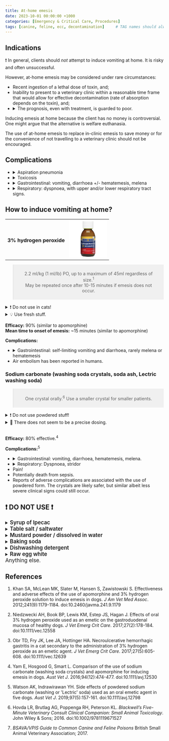 ```yaml
---
title: At-home emesis
date: 2023-10-01 00:00:00 +1000
categories: [Emergency & Critical Care, Procedures]
tags: [canine, feline, ecc, decontamination]     # TAG names should always be lowercase
---
```


## Indications

&#10071; In general, clients should *not* attempt to induce vomiting at home. It is risky and often unsuccessful.

However, at-home emesis may be considered under rare circumstances:

<ul>
  <li> Recent ingestion of a lethal dose of toxin, and;</li>
  <li> Inability to present to a veterinary clinic within a reasonable time frame that would allow for effective decontamination (rate of absorption depends on the toxin), and;</li>
  <li>
    <details>
    <summary>The prognosis, even with treatment, is guarded to poor.</summary>
    <ul>
      <li> E.g. 1080, paraquat, blue-green algae, karaka berry toxicity etc.</li>
      <li>Unless consumed in very high doses, rodenticide and slug bait toxicities can usually be treated with reasonable prognosis, even without prompt emesis.</li>
    </ul>
    </details>
  </li>
</ul>

Inducing emesis at home because the client has no money is controversial. One might argue that the alternative is welfare euthanasia.

The use of at-home emesis to replace in-clinic emesis to save money or for the convenience of not travelling to a veterinary clinic should not be encouraged.

## Complications

<ul>
  <li>
    <details>
      <summary>Aspiration pneumonia</summary>
      <ul>
        <li>Patients showing neurological signs</li>
        <li>Brachycephalics</li>
      </ul>
    </details>
  </li>
  <li>
    <details>
      <summary>Toxicosis</summary>
      <ul>
        <li>Overdose e.g. salt toxicosis</li>
        <li>Wrong substance used e.g. baking soda or caustic soda or laundry detergent instead of washing soda.</li>
      </ul>
    </details>
  </li>
  <li>
    <details>
      <summary>Gastrointestinal: vomiting, diarrhoea +/- hematemesis, melena</summary>
      <ul>
        <li>Many substances used to induce vomiting are toxins themselves and often cause gastrointestinal signs of vomiting and diarrhoea.</li>
        <li>Severe irritation can cause ulceration and gastrointestinal bleeding.</li>
      </ul>
    </details>
  </li>
  <li>
  <details>
    <summary>Respiratory: dyspnoea, with upper and/or lower respiratory tract signs.</summary>
    <ul>
      <li>Laryngitis and tracheitis can cause upper airway swelling and obstruction.</li>
      <li>Aspiration can cause chemical pneumonitis.</li></ul>
  </details>
  </li>
</ul>

## How to induce vomiting at home?

<table style="width:100%;">
  <tr style="background-color:rgba(255,255,255,0);border-bottom:0pt">
    <td style="white-space:normal">
      <h3 style="font-weight:bold">3% hydrogen peroxide</h3>
    </td>
    <td style="white-space:normal">
      <img src="/assets/images/2023-10-01-emesis/hydrogen-peroxide.jpg" alt="hydrogen peroxide" style="width:120px;height:120px;">
    </td>
  </tr>
</table>

<blockquote style="font-size:100%;text-align:center;background-color:rgba(0,0,0,0.05);padding:20px">
  2.2 ml/kg (1 ml/lb) PO, up to a maximum of 45ml regardless of size.<sup>1</sup>
  <br>May be repeated once after 10-15 minutes if emesis does not occur.
</blockquote>

<details>
  <summary>&#10071; Do not use in cats!</summary>
  <ul>Although some have suggested that it can be used cautiously in cats, they may be more susceptible to developing complications of ulcerative gastritis.</ul>
</details>

<details>
  <summary>&#128161; Use fresh stuff.</summary>
  <ul>3% hydrogen peroxide decomposes at a rate of 0.5% each year when stored out of the light at room temperature.</ul>
</details>

<br>
<b>Efficacy:</b> 90% (similar to apomorphine)
<br><b>Mean time to onset of emesis:</b> ~15 minutes (similar to apomorphine)

<b>Complications:</b>
<ul>
  <li>
  <details>
    <summary>Gastrointestinal: self-limiting vomiting and diarrhoea, rarely melena or hematemesis</summary>
    <ul>
      <li>Ulcerative esophagitis, gastritis and duodenitis, especially with repeated dosing.</li>
      <li>Occurs immediately and progresses over hours, self-limiting and resolved within 1-2 weeks.<sup>2</sup></li>
      <li>Gastrointestinal bleeding is possible.</li>
    </ul>
  </details>
  </li>
  <li>Air embolism has been reported in humans.</li>
</ul>

<h3 style="font-weight:bold">Sodium carbonate (washing soda crystals, soda ash, Lectric washing soda)</h3>

<blockquote style="font-size:100%;text-align:center;background-color:rgba(0,0,0,0.05);padding:20px">
One crystal orally.<sup>6</sup> Use a smaller crystal for smaller patients.
</blockquote>

<details>
  <summary>&#10071; Do not use powdered stuff!</summary>
  <ul>
    The powder form is much stronger and more likely to cause severe and painful gastrointestinal ulceration.
    <br>It is also more likely to be aspirated, resulting in pneumonitis.
  </ul>
</details>
<details>
  <summary>&#128173; There does not seem to be a precise dosing.</summary>
  <ul>Other frequently cited dosing include up to 3-5 crystals, or 1 g per 10 kg.</ul>
</details>

<br><b>Efficacy:</b> 80% effective.<sup>4</sup>

<b>Complications:</b><sup>5</sup>
<ul>
  <li>
  <details>
    <summary>Gastrointestinal: vomiting, diarrhoea, hematemesis, melena.</summary>
    <ul>Ulcerative stomatitis, glossitis, pharyngitis, esophagitis, gastritis +/- gastrointestinal bleeding.</ul>
    <ul>Particularly with powdered form.</ul>
  </details>
  </li>
  <li>
  <details>
    <summary>Respiratory: Dyspnoea, stridor</summary>
    <ul>
      <li>Chemically-induced laryngitis</li>
      <li>Chemical pneumonitis +/- secondary bacterial pneumonia.</li>
    </ul>
  </details>
  </li>
  <li>Pain!</li>
  <li>Potentially death from sepsis.</li>
  <li>Reports of adverse complications are associated with the use of powdered form. The crystals are likely safer, but similar albeit less severe clinical signs could still occur.</li>
</ul>


<h2>&#10071; DO NOT USE &#10071;</h2>

  <details>
    <summary><span style="font-size:120%;font-weight:600">Syrup of Ipecac</span></summary>
        <ul>
          <li>Derived from the roots of the ipecacuanha plant. The active ingredients are plant alkaloids, cephaeline, and methyl-cephaeline (emetine), all of which are poisons and induce vomiting.</li>
          <li>It was assumed that if the patient threw up immediately, there would be little concern about its intrinsic poisonous nature. However, evidence for its safety is scant.</li>
          <li>Despite being an effective emetic in humans, studies did not show that it improves patient outcomes, compared to activated charcoal treatment.</li>
          <li>Today, it is no longer recommended and is not commercially available.</li>
          <li>Dose (human): 15-30 ml, followed by a cup of warm water.</li>
        </ul>
  </details>

<details>
  <summary><span style="font-size:120%;font-weight:600">Table salt / saltwater</span></summary>
  <ul>
    <li>Although saltwater is an effective emetic, there is a high risk of overdose and causing hypernatremia (salt toxicity).</li>
    <li>Toxic dose (dog): > 2-3 g/kg, lethal dose (dog): > 4 g/kg [1 teaspoon = 6 grams, 1 tablespoon = 17 grams of salt]</li>
    <li>Dose (human): 1 tablespoon dissolved in a cup of warm water.</li>
  </ul>
</details>

<details>
  <summary><span style="font-size:120%;font-weight:600">Mustard powder / dissolved in water</span></summary>
  <ul>
    <li>Although mustard dissolved in water is safer than most on this list, it is not considered a reliable method of emesis and is not recommended.</li>
    <li>Dry mustard powder should be avoided due to a high risk of aspiration.</li>
    <li>Dose (human): 1-2 teaspoons dissolved in a cup of warm water.</li>
  </ul>
</details>

<details>
  <summary><span style="font-size:120%;font-weight:600">Baking soda</span></summary>
  <ul>
    <li>Unreliable method of inducing emesis.</li>
    <li>Contains sodium, about 1/20 the concentration compared to table salt. Can cause hypernatremia (salt toxicity) when consumed in very large amounts.</li>
    <li>Toxic dose (dog): > 10-20 g/kg (2-4 teaspoons/kg) — vomiting and diarrhoea.</li>
  </ul>
</details>

<details>
  <summary><span style="font-size:120%;font-weight:600">Dishwashing detergent</span></summary>
  <ul>
    <li>A poison itself that can cause vomiting.</li>
    <li>Household-grade dishwashing detergent can cause vomiting and diarrhoea. More serious clinical signs are uncommon.</li>
  </ul>
</details>

<details>
  <summary><span style="font-size:120%;font-weight:600">Raw egg white</span></summary>
  <ul>Does not work.</ul>
</details>

<div style="font-size:120%;font-weight:400">Anything else.</div>

## References

1. Khan SA, McLean MK, Slater M, Hansen S, Zawistowski S. Effectiveness and adverse effects of the use of apomorphine and 3% hydrogen peroxide solution to induce emesis in dogs. *J Am Vet Med Assoc*. 2012;241(9):1179-1184. doi:10.2460/javma.241.9.1179

2. Niedzwecki AH, Book BP, Lewis KM, Estep JS, Hagan J. Effects of oral 3% hydrogen peroxide used as an emetic on the gastroduodenal mucosa of healthy dogs. *J Vet Emerg Crit Care*. 2017;27(2):178-184. doi:10.1111/vec.12558

3. Obr TD, Fry JK, Lee JA, Hottinger HA. Necroulcerative hemorrhagic gastritis in a cat secondary to the administration of 3% hydrogen peroxide as an emetic agent. *J Vet Emerg Crit Care*. 2017;27(5):605-608. doi:10.1111/vec.12639

4. Yam E, Hosgood G, Smart L. Comparison of the use of sodium carbonate (washing soda crystals) and apomorphine for inducing emesis in dogs. *Aust Vet J*. 2016;94(12):474-477. doi:10.1111/avj.12530

5. Watson AK, Indrawirawan YH. Side effects of powdered sodium carbonate (washing or 'Lectric' soda) used as an oral emetic agent in five dogs. *Aust Vet J*. 2019;97(5):157-161. doi:10.1111/avj.12798

6. Hovda LR, Brutlag AG, Poppenga RH, Peterson KL. *Blackwell’s Five-Minute Veterinary Consult Clinical Companion: Small Animal Toxicology*. John Wiley & Sons; 2016. doi:10.1002/9781119671527

7. *BSAVA/VPIS Guide to Common Canine and Feline Poisons* British Small Animal Veterinary Association; 2017.
‌



